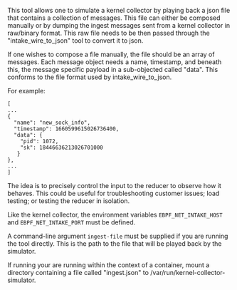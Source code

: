 This tool allows one to simulate a kernel collector by playing back a json file that contains a collection of messages.
This file can either be composed manually or by dumping the ingest messages sent from a kernel collector in raw/binary format.
This raw file needs to be then passed through the "intake_wire_to_json" tool to convert it to json.  

If one wishes to compose a file manually, the file should be an array of messages.  Each message object needs a name, timestamp, and beneath this, the message specific payload in a sub-objected called "data". This conforms to the file format used by intake_wire_to_json.

For example:
```
[
...
{
  "name": "new_sock_info",
  "timestamp": 1660599615026736400,
  "data": {
    "pid": 1072,
    "sk": 18446636213026701000
   }
},
...
]
```

The idea is to precisely control the input to the reducer to observe how it behaves.  This could be useful for troubleshooting customer issues; load testing; or testing the reducer in isolation.

Like the kernel collector, the environment variables `EBPF_NET_INTAKE_HOST` and `EBPF_NET_INTAKE_PORT` must be defined.

A command-line argument `ingest-file` must be supplied if you are running the tool directly.  This is the path to the file that will be played back by the simulator.

If running your are running within the context of a container, mount a directory containing a file called "ingest.json" to /var/run/kernel-collector-simulator.
